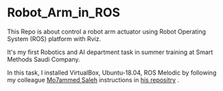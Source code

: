# Robot_Arm_in_ROS

This Repo is about control a robot arm actuator using Robot Operating System (ROS) platform with Rviz.

It's my first Robotics and AI department task in summer training at Smart Methods Saudi Company.

In this task, I installed  VirtualBox, Ubuntu-18.04,  ROS Melodic by following my colleague [Mo7ammed Saleh](https://github.com/mo7ammed-saleh) instructions in [his repositry](https://github.com/mo7ammed-saleh/Robot_Arm_Control_in_ROS) .
